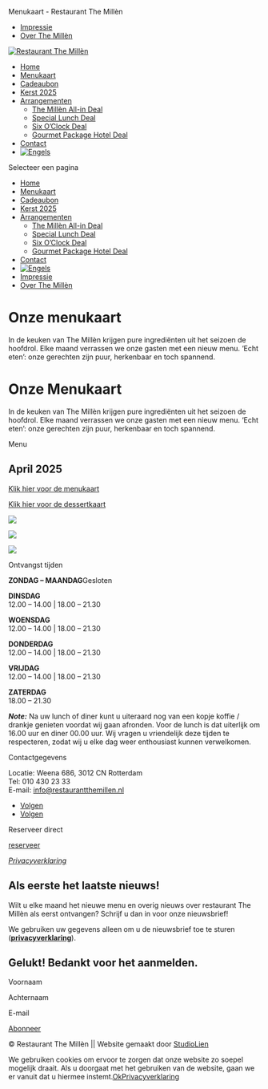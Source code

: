 Menukaart - Restaurant The Millèn



* [Impressie](https://restaurantthemillen.nl/impressie/)
* [Over The Millèn](https://restaurantthemillen.nl/over-the-millen/)

[![Restaurant The Millèn](https://restaurantthemillen.nl/wp-content/uploads/2018/02/The-Millen-Wit-1.png)](https://restaurantthemillen.nl/)

* [Home](https://restaurantthemillen.nl/)
* [Menukaart](https://restaurantthemillen.nl/menukaart/)
* [Cadeaubon](https://restaurantthemillen.nl/cadeaubon/)
* [Kerst 2025](https://restaurantthemillen.nl/kerst-2025/)
* [Arrangementen](#)
  + [The Millèn All-in Deal](https://restaurantthemillen.nl/themillenallindeal/)
  + [Special Lunch Deal](https://restaurantthemillen.nl/speciallunchdeal/)
  + [Six O’Clock Deal](https://restaurantthemillen.nl/six-oclock-deal/)
  + [Gourmet Package Hotel Deal](https://restaurantthemillen.nl/gourmet-package-deal/)
* [Contact](https://restaurantthemillen.nl/reserveren-contact/)
* [![Engels](https://restaurantthemillen.nl/wp-content/plugins/sitepress-multilingual-cms/res/flags/en.png)](https://restaurantthemillen.nl/en/menu/ "Schakel over naar ")

Selecteer een pagina


* [Home](https://restaurantthemillen.nl/)
* [Menukaart](https://restaurantthemillen.nl/menukaart/)
* [Cadeaubon](https://restaurantthemillen.nl/cadeaubon/)
* [Kerst 2025](https://restaurantthemillen.nl/kerst-2025/)
* [Arrangementen](#)
  + [The Millèn All-in Deal](https://restaurantthemillen.nl/themillenallindeal/)
  + [Special Lunch Deal](https://restaurantthemillen.nl/speciallunchdeal/)
  + [Six O’Clock Deal](https://restaurantthemillen.nl/six-oclock-deal/)
  + [Gourmet Package Hotel Deal](https://restaurantthemillen.nl/gourmet-package-deal/)
* [Contact](https://restaurantthemillen.nl/reserveren-contact/)
* [![Engels](https://restaurantthemillen.nl/wp-content/plugins/sitepress-multilingual-cms/res/flags/en.png)](https://restaurantthemillen.nl/en/menu/ "Schakel over naar ")
* [Impressie](https://restaurantthemillen.nl/impressie/)
* [Over The Millèn](https://restaurantthemillen.nl/over-the-millen/)

 

# Onze menukaart

In de keuken van The Millèn krijgen pure ingrediënten uit het seizoen de hoofdrol. Elke maand verrassen we onze gasten met een nieuw menu. ‘Echt eten’: onze gerechten zijn puur, herkenbaar en toch spannend.

# Onze Menukaart

In de keuken van The Millèn krijgen pure ingrediënten uit het seizoen de hoofdrol. Elke maand verrassen we onze gasten met een nieuw menu. ‘Echt eten’: onze gerechten zijn puur, herkenbaar en toch spannend.

Menu

## April 2025

[Klik hier voor de menukaart](https://restaurantthemillen.nl/wp-content/uploads/2025/04/ALC-EN-MENU-APR-2025-NL.png)

[Klik hier voor de dessertkaart](https://restaurantthemillen.nl/wp-content/uploads/2025/04/DESSERT-APR-2025-NL-TM.pdf)

[![](https://restaurantthemillen.nl/wp-content/uploads/2024/09/EGP_010_The-Millen_website.jpg)](https://restaurantthemillen.nl/wp-content/uploads/2024/09/EGP_010_The-Millen_website.jpg)

[![](https://restaurantthemillen.nl/wp-content/uploads/2020/08/EGP_010_website.jpg)](https://restaurantthemillen.nl/wp-content/uploads/2020/08/EGP_010_website.jpg)

[![](https://restaurantthemillen.nl/wp-content/uploads/2024/09/EGP_015_The-Millen_website.jpg)](https://restaurantthemillen.nl/wp-content/uploads/2024/09/EGP_015_The-Millen_website.jpg)

Ontvangst tijden

**ZONDAG – MAANDAG**Gesloten

**DINSDAG**  
12.00 – 14.00 | 18.00 – 21.30

**WOENSDAG**  
12.00 – 14.00 | 18.00 – 21.30

**DONDERDAG**  
12.00 – 14.00 | 18.00 – 21.30

**VRIJDAG**  
12.00 – 14.00 | 18.00 – 21.30

**ZATERDAG**  
18.00 – 21.30

***Note:*** Na uw lunch of diner kunt u uiteraard nog van een kopje koffie / drankje genieten voordat wij gaan afronden. Voor de lunch is dat uiterlijk om 16.00 uur en diner 00.00 uur. Wij vragen u vriendelijk deze tijden te respecteren, zodat wij u elke dag weer enthousiast kunnen verwelkomen.

Contactgegevens

Locatie: Weena 686, 3012 CN Rotterdam  
Tel: 010 430 23 33  
E-mail: [info@restaurantthemillen.nl](mailto:info@restaurantthemillen.nl)

* [Volgen](https://www.facebook.com/restaurantthemillen "Volg op Facebook")
* [Volgen](https://www.instagram.com/restaurantthemillen/ "Volg op Instagram")

Reserveer direct

[reserveer](#)

*[Privacyverklaring](https://restaurantthemillen.nl/privacyverklaring/)*

## Als eerste het laatste nieuws!

Wilt u elke maand het nieuwe menu en overig nieuws over restaurant The Millèn als eerst ontvangen? Schrijf u dan in voor onze nieuwsbrief!

We gebruiken uw gegevens alleen om u de nieuwsbrief toe te sturen (**[privacyverklaring](https://restaurantthemillen.nl/privacyverklaring/)**).

## Gelukt! Bedankt voor het aanmelden.

Voornaam

Achternaam

E-mail

[Abonneer](#)

© Restaurant The Millèn || Website gemaakt door [StudioLien](https://studio-lien.nl/)












We gebruiken cookies om ervoor te zorgen dat onze website zo soepel mogelijk draait. Als u doorgaat met het gebruiken van de website, gaan we er vanuit dat u hiermee instemt.[Ok](#)[Privacyverklaring](https://restaurantthemillen.nl/privacyverklaring/)